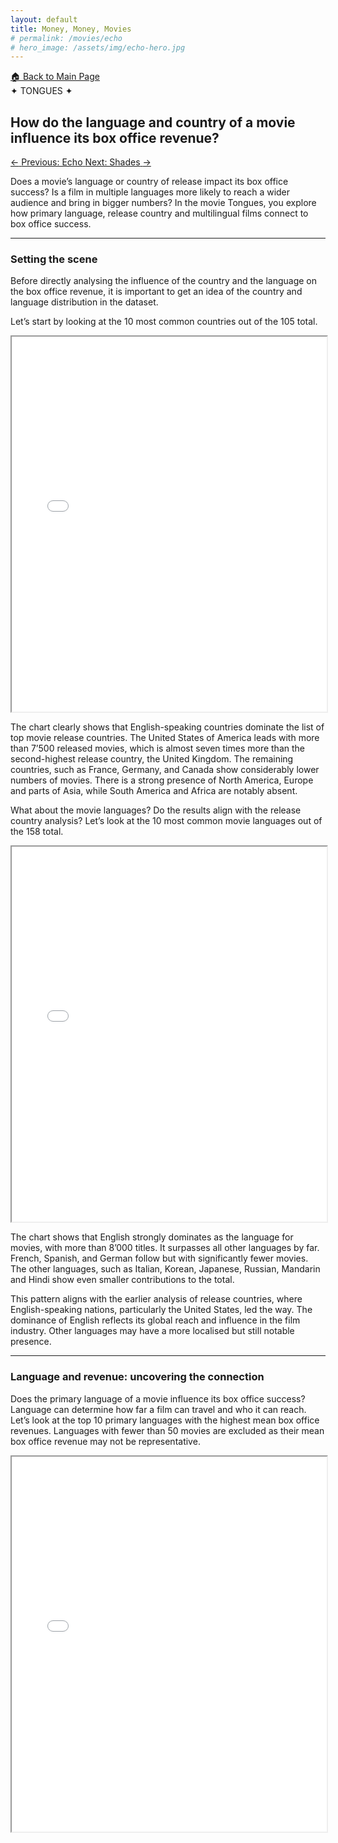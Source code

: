 ```yaml
---
layout: default
title: Money, Money, Movies
# permalink: /movies/echo
# hero_image: /assets/img/echo-hero.jpg
---
```


<!-- Glitter background -->
<div id="starshine">
    <div class="template shine"></div>
</div>

<!-- Title -->
<div class="sticky-banner">
  <!-- Back to Main Page Button -->
  <a href="../index.html" class="btn-main-page">
    🏠
    Back to Main Page
  </a>

  <div class="highlight">
    ✦ TONGUES ✦
    <h2>
      How do the language and country of a movie influence its box office revenue?
    </h2>
  </div>
  

  <!-- Previous and Next Movie Buttons -->
  <div class="movie-nav-buttons">
    <a href="echo.html" class="btn-movie-nav">
      <span class="nav-arrow">←</span>
      <span class="nav-text">Previous: Echo</span>
    </a>
    <a href="shades.html" class="btn-movie-nav">
      <span class="nav-text">Next: Shades</span>
      <span class="nav-arrow">→</span>
    </a>
  </div>
</div>

<!-- Content -->
<div class="content" markdown="1">
  <div class="text-custom" markdown="1">

Does a movie’s language or country of release impact its box office success? Is a film in multiple languages more likely to reach a wider audience and bring in bigger numbers? In the movie Tongues, you explore how primary language, release country and multilingual films connect to box office success.

---

### Setting the scene

Before directly analysing the influence of the country and the language on the box office revenue, it is important to get an idea of the country and language distribution in the dataset. 

Let’s start by looking at the 10 most common countries out of the 105 total.

<iframe src="/assets/plots/tongues/top_10_movie_release_countries.html" width="100%" height="600px"></iframe>

The chart clearly shows that English-speaking countries dominate the list of top movie release countries. The United States of America leads with more than 7’500 released movies, which is almost seven times more than the second-highest release country, the United Kingdom. The remaining countries, such as France, Germany, and Canada show considerably lower numbers of movies. There is a strong presence of North America, Europe and parts of Asia, while South America and Africa are notably absent. 

What about the movie languages? Do the results align with the release country analysis? Let’s look at the 10 most common movie languages out of the 158 total.

<iframe src="/assets/plots/tongues/top_10_movie_languages.html" width="100%" height="600px"></iframe>

The chart shows that English strongly dominates as the language for movies, with more than 8’000 titles. It surpasses all other languages by far. French, Spanish, and German follow but with significantly fewer movies. The other languages, such as Italian, Korean, Japanese, Russian, Mandarin and Hindi show even smaller contributions to the total.

This pattern aligns with the earlier analysis of release countries, where English-speaking nations, particularly the United States, led the way. The dominance of English reflects its global reach and influence in the film industry. Other languages may have a more localised but still notable presence.

---

### Language and revenue: uncovering the connection

Does the primary language of a movie influence its box office success? Language can determine how far a film can travel and who it can reach. Let’s look at the top 10 primary languages with the highest mean box office revenues. Languages with fewer than 50 movies are excluded as their mean box office revenue may not be representative.

<iframe src="/assets/plots/tongues/language_highest_mean_box_office.html" width="100%" height="600px"></iframe>




  </div>
</div>






<script src="https://code.jquery.com/jquery-3.6.0.min.js"></script>
<script>
  $(function () {
    var body = $("#starshine"),
      template = $(".template.shine"),
      stars = 500,
      sparkle = 20;

    var size = "small";
    var createStar = function () {
      template
        .clone()
        .removeAttr("id")
        .css({
          top: Math.random() * 100 + "%",
          left: Math.random() * 100 + "%",
          animationDelay: Math.random() * sparkle + "s"
        })
        .addClass(size)
        .appendTo(body);
    };

    for (var i = 0; i < stars; i++) {
      if (i % 2 === 0) {
        size = "small";
      } else if (i % 3 === 0) {
        size = "medium";
      } else {
        size = "large";
      }

      createStar();
    }
  });
</script>


<script>
  document.addEventListener("DOMContentLoaded", function () {
      const links = document.querySelectorAll("a"); // Select all links

      links.forEach(link => {
          link.addEventListener("click", function (e) {
              const href = this.getAttribute("href");
              if (href.startsWith("#") || href.includes("mailto:")) return;
              
              e.preventDefault(); // Prevent default navigation
              
              document.body.classList.add("fade-out");
              setTimeout(() => {
                  window.location.href = href; // Navigate after fade-out
              }, 300); // Match CSS duration
          });
      });

      // Fade-in effect when the page loads
      window.addEventListener("pageshow", (event) => {
          if (event.persisted) {
              document.body.classList.remove("fade-out");
          }
      });
  });
</script>
